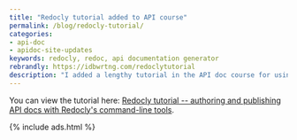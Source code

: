 ```yaml
---
title: "Redocly tutorial added to API course"
permalink: /blog/redocly-tutorial/
categories:
- api-doc
- apidoc-site-updates
keywords: redocly, redoc, api documentation generator
rebrandly: https://idbwrtng.com/redoclytutorial
description: "I added a lengthy tutorial in the API doc course for using Redocly. <a href='https://redoc.ly/'>Redocly</a> provides a variety of tools for working with API docs. Using Redocly's command-line tools, you can split the OpenAPI definition into many sub-files, and then later bundle up the discrete files into a single file during the publishing stage. You can generate your docs into one of the most attractive outputs available for REST API docs, including integration with conceptual topics as well. Redocly also offers more robust developer portals and SaaS offerings that cover the full authoring and publishing lifecycle."
---
```


You can view the tutorial here: [Redocly tutorial -- authoring and publishing API docs with Redocly's command-line tools](/learnapidoc/pubapis_redocly.html).

{% include ads.html %}
